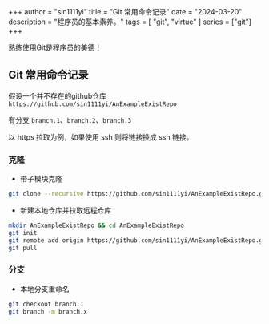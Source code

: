 +++
author = "sin1111yi"
title = "Git 常用命令记录"
date = "2024-03-20"
description = "程序员的基本素养。"
tags = [
    "git",
    "virtue"
]
series = ["git"]
+++

熟练使用Git是程序员的美德！
<!--more-->

## Git 常用命令记录

假设一个并不存在的github仓库 `https://github.com/sin1111yi/AnExampleExistRepo`

有分支 `branch.1`、`branch.2`、`branch.3`

以 https 拉取为例，如果使用 ssh 则将链接换成 ssh 链接。

### 克隆

- 带子模块克隆

```bash
git clone --recursive https://github.com/sin1111yi/AnExampleExistRepo.git
```

- 新建本地仓库并拉取远程仓库 

```bash
mkdir AnExampleExistRepo && cd AnExampleExistRepo
git init
git remote add origin https://github.com/sin1111yi/AnExampleExistRepo.git
git pull
```

### 分支

- 本地分支重命名

```bash
git checkout branch.1
git branch -m branch.x
```
